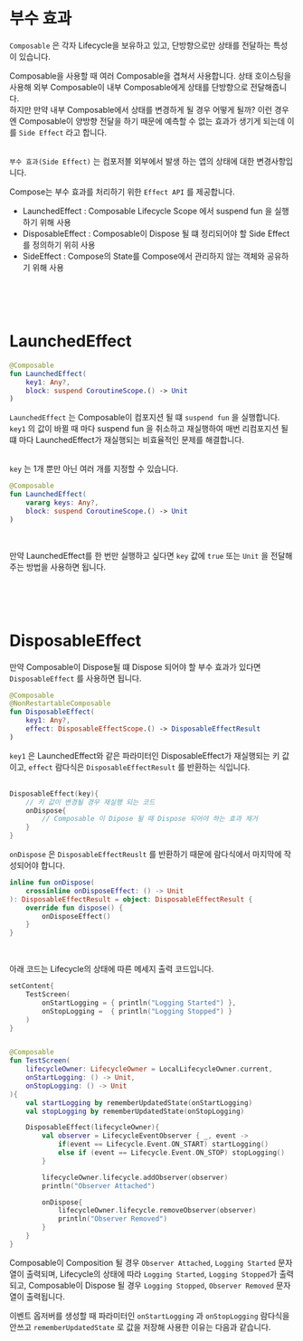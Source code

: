 # 부수 효과
`Composable` 은 각자 Lifecycle을 보유하고 있고, 단방향으로만 상태를 전달하는 특성이 있습니다.
<br>

Composable을 사용할 때 여러 Composable을 겹쳐서 사용합니다. 상태 호이스팅을 사용해 외부 Composable이 내부 Composable에게 상태를 단방향으로 전달해줍니다.  
하지만 만약 내부 Composable에서 상태를 변경하게 될 경우 어떻게 될까? 이런 경우엔 Composable이 양방향 전달을 하기 때문에 예측할 수 없는 효과가 생기게 되는데 이를 `Side Effect` 라고 합니다.  
<br>

`부수 효과(Side Effect)` 는 컴포저블 외부에서 발생 하는 앱의 상태에 대한 변경사항입니다.
<br>

Compose는 부수 효과를 처리하기 위한 `Effect API` 를 제공합니다.
- LaunchedEffect : Composable Lifecycle Scope 에서 suspend fun 을 실행하기 위해 사용
- DisposableEffect : Composable이 Dispose 될 떄 정리되어야 할 Side Effect를 정의하기 위히 사용
- SideEffect : Compose의 State를 Compose에서 관리하지 않는 객체와 공유하기 위해 사용

<br>
<br>
<br>

# LaunchedEffect
```kotlin
@Composable
fun LaunchedEffect(
    key1: Any?,
    block: suspend CoroutineScope.() -> Unit
)
```
`LaunchedEffect` 는 Composable이 컴포지션 될 떄 `suspend fun` 을 실행합니다.  
`key1` 의 값이 바뀔 때 마다 suspend fun 을 취소하고 재실행하여 매번 리컴포지션 될 떄 마다 LaunchedEffect가 재실행되는 비효율적인 문제를 해결합니다.  
<br>

`key` 는 1개 뿐만 아닌 여러 개를 지정할 수 있습니다.
```kotlin
@Composable
fun LaunchedEffect(
    vararg keys: Any?,
    block: suspend CoroutineScope.() -> Unit
)
```

<br>

만약 LaunchedEffect를 한 번만 실행하고 싶다면 `key` 값에 `true` 또는 `Unit` 을 전달해주는 방법을 사용하면 됩니다.

<br>
<br>
<br>

# DisposableEffect
만약 Composable이 Dispose될 떄 Dispose 되어야 할 부수 효과가 있다면 `DisposableEffect` 를 사용하면 됩니다.
```kotlin
@Composable
@NonRestartableComposable
fun DisposableEffect(
    key1: Any?,
    effect: DisposableEffectScope.() -> DisposableEffectResult
)
```
`key1` 은 LaunchedEffect와 같은 파라미터인 DisposableEffect가 재실행되는 키 값이고, `effect` 람다식은 `DisposableEffectResult` 를 반환하는 식입니다.  
<br>

```kotlin
DisposableEffect(key){
    // 키 값이 변경될 경우 재실행 되는 코드
    onDispose{
        // Composable 이 Dipose 될 때 Dispose 되어야 하는 효과 제거
    }
}
```
`onDispose` 은 `DisposableEffectReuslt` 를 반환하기 때문에 람다식에서 마지막에 작성되어야 합니다.  

```kotlin
inline fun onDispose(
    crossinline onDisposeEffect: () -> Unit
): DisposableEffectResult = object: DisposableEffectResult {
    override fun dispose() {
        onDisposeEffect()
    }
}
```  
<br>

아래 코드는 Lifecycle의 상태에 따른 메세지 출력 코드입니다.
```kotlin
setContent{
    TestScreen(
        onStartLogging = { println("Logging Started") },
        onStopLogging =  { println("Logging Stopped") }
    )
}


@Composable
fun TestScreen(
    lifecycleOwner: LifecycleOwner = LocalLifecycleOwner.current,
    onStartLogging: () -> Unit,
    onStopLogging: () -> Unit
){
    val startLogging by rememberUpdatedState(onStartLogging)
    val stopLogging by rememberUpdatedState(onStopLogging)

    DisposableEffect(lifecycleOwner){
        val observer = LifecycleEventObserver { _, event ->
            if(event == Lifecycle.Event.ON_START) startLogging()
            else if (event == Lifecycle.Event.ON_STOP) stopLogging()
        }

        lifecycleOwner.lifecycle.addObserver(observer)
        println("Observer Attached")

        onDispose{
            lifecycleOwner.lifecycle.removeObserver(observer)
            println("Observer Removed")
        }
    }
}
```

Composable이 Composition 될 경우 `Observer Attached`, `Logging Started` 문자열이 출력되며, Lifecycle의 상태에 따라 `Logging Started`, `Logging Stopped`가 출력되고, Composable이 Dispose 될 경우 `Logging Stopped`, `Observer Removed` 문자열이 출력됩니다.
<br>

이벤트 옵저버를 생성할 때 파라미터인 `onStartLogging` 과 `onStopLogging` 람다식을 안쓰고 `rememberUpdatedState` 로 값을 저장해 사용한 이유는 다음과 같습니다.  

>  